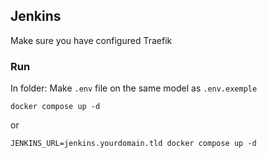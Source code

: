 ## Jenkins

Make sure you have configured Traefik

### Run
In folder:
Make `.env` file on the same model as `.env.exemple`
```shell
docker compose up -d
```

or

```shell
JENKINS_URL=jenkins.yourdomain.tld docker compose up -d
```
